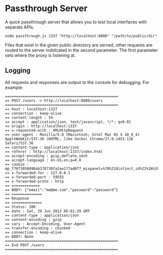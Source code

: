 # Passthrough Server
A quick passthrough server that allows you to test local interfaces with separate APIs.

```
node passthrough.js 1337 "http://localhost:8080" "/path/to/public/dir"
```

Files that exist in the given public directory are served, other requests are routed to the server indidcated in the second parameter.  The first parameter sets where the proxy is listening at.

## Logging
All requests and responses are output to the console for debugging. For example:

```
====================================================
== POST /users -> http://localhost:8080/users
====================================================
== host : localhost:1337
== connection : keep-alive
== content-length : 54
== accept : application/json, text/javascript, */*; q=0.01
== origin : http://localhost:1337
== x-requested-with : XMLHttpRequest
== user-agent : Mozilla/5.0 (Macintosh; Intel Mac OS X 10_8_4) AppleWebKit/537.36 (KHTML, like Gecko) Chrome/27.0.1453.116 Safari/537.36
== content-type : application/json
== referer : http://localhost:1337/index.html
== accept-encoding : gzip,deflate,sdch
== accept-language : en-US,en;q=0.8
== cookie : mp_f70f3058090ab378730fa2ae177ad0f7_mixpanel=%7B%22distinct_id%22%3A%20%228%22%2C%22%24initial_referrer%22%3A%20%22%24direct%22%2C%22%24initial_referring_domain%22%3A%20%22%24direct%22%7D
== x-forwarded-for : 127.0.0.1
== x-forwarded-port : 59555
== x-forwarded-proto : http
== =============
== BODY: {"email":"me@me.com","password":"password"}
== ==============
== Response
== ==============
== Status: 200
== date : Sat, 29 Jun 2013 05:01:29 GMT
== content-type : application/json
== content-encoding : gzip
== vary : Accept-Encoding, User-Agent
== transfer-encoding : chunked
== connection : keep-alive
== BODY: None
====================================================
== End POST /users
====================================================
```